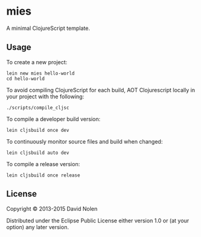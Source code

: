 # mies

A minimal ClojureScript template.

## Usage

To create a new project: 
```
lein new mies hello-world
cd hello-world
```

To avoid compiling ClojureScript for each build, AOT Clojurescript locally in your project with the following:
```
./scripts/compile_cljsc
```

To compile a developer build version:
```
lein cljsbuild once dev
```

To continuously monitor source files and build when changed:
```
lein cljsbuild auto dev
```

To compile a release version:
```
lein cljsbuild once release
```

## License

Copyright © 2013-2015 David Nolen

Distributed under the Eclipse Public License either version 1.0 or (at
your option) any later version.
